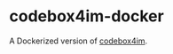 codebox4im-docker
=================

A Dockerized version of [codebox4im](https://github.com/mapio/codebox4im).
